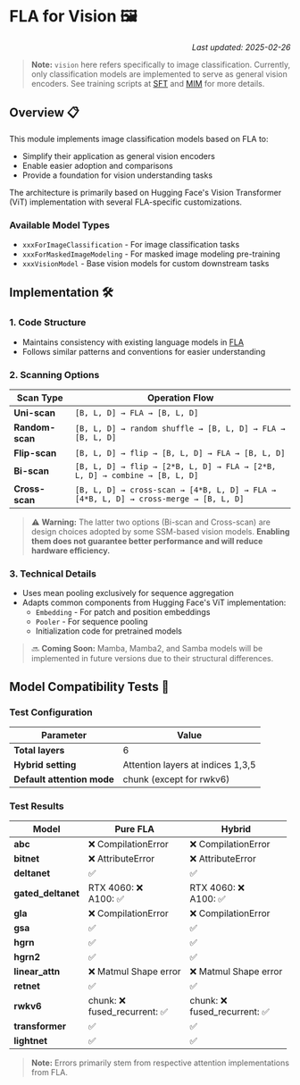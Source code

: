 # FLA for Vision 🖼️

<div align="right">
<em>Last updated: 2025-02-26</em>
</div>

> **Note:** `vision` here refers specifically to image classification. Currently, only classification models are implemented to serve as general vision encoders. See training scripts at [SFT](examples/vision/mim.py) and [MIM](examples/vision/mim.pyy) for more details.

## Overview 📋

This module implements image classification models based on FLA to:
- Simplify their application as general vision encoders
- Enable easier adoption and comparisons
- Provide a foundation for vision understanding tasks

The architecture is primarily based on Hugging Face's Vision Transformer (ViT) implementation with several FLA-specific customizations.

### Available Model Types

- `xxxForImageClassification` - For image classification tasks
- `xxxForMaskedImageModeling` - For masked image modeling pre-training
- `xxxVisionModel` - Base vision models for custom downstream tasks

## Implementation 🛠️

### 1. Code Structure

- Maintains consistency with existing language models in [FLA](https://github.com/fla-org/flash-linear-attention)
- Follows similar patterns and conventions for easier understanding

### 2. Scanning Options

| Scan Type | Operation Flow |
|-----------|---------------|
| **Uni-scan** | `[B, L, D] → FLA → [B, L, D]` |
| **Random-scan** | `[B, L, D] → random shuffle → [B, L, D] → FLA → [B, L, D]` |
| **Flip-scan** | `[B, L, D] → flip → [B, L, D] → FLA → [B, L, D]` |
| **Bi-scan** | `[B, L, D] → flip → [2*B, L, D] → FLA → [2*B, L, D] → combine → [B, L, D]` |
| **Cross-scan** | `[B, L, D] → cross-scan → [4*B, L, D] → FLA → [4*B, L, D] → cross-merge → [B, L, D]` |

> ⚠️ **Warning:** The latter two options (Bi-scan and Cross-scan) are design choices adopted by some SSM-based vision models. **Enabling them does not guarantee better performance and will reduce hardware efficiency.**

### 3. Technical Details

- Uses mean pooling exclusively for sequence aggregation
- Adapts common components from Hugging Face's ViT implementation:
  - `Embedding` - For patch and position embeddings
  - `Pooler` - For sequence pooling
  - Initialization code for pretrained models

> 🔜 **Coming Soon:** Mamba, Mamba2, and Samba models will be implemented in future versions due to their structural differences.

## Model Compatibility Tests 🧪

### Test Configuration

| Parameter | Value |
|-----------|-------|
| **Total layers** | 6 |
| **Hybrid setting** | Attention layers at indices 1,3,5 |
| **Default attention mode** | chunk (except for rwkv6) |

### Test Results

| Model | Pure FLA | Hybrid |
|-------|----------|--------|
| **abc** | ❌ CompilationError | ❌ CompilationError |
| **bitnet** | ❌ AttributeError | ❌ AttributeError |
| **deltanet** | ✅ | ✅ |
| **gated_deltanet** | RTX 4060: ❌<br>A100: ✅ | RTX 4060: ❌<br>A100: ✅ |
| **gla** | ❌ CompilationError | ❌ CompilationError |
| **gsa** | ✅ | ✅ |
| **hgrn** | ✅ | ✅ |
| **hgrn2** | ✅ | ✅ |
| **linear_attn** | ❌ Matmul Shape error | ❌ Matmul Shape error |
| **retnet** | ✅ | ✅ |
| **rwkv6** | chunk: ❌<br>fused_recurrent: ✅ | chunk: ❌<br>fused_recurrent: ✅ |
| **transformer** | ✅ | ✅ |
| **lightnet** | ✅ | ✅ |

> **Note:** Errors primarily stem from respective attention implementations from FLA.